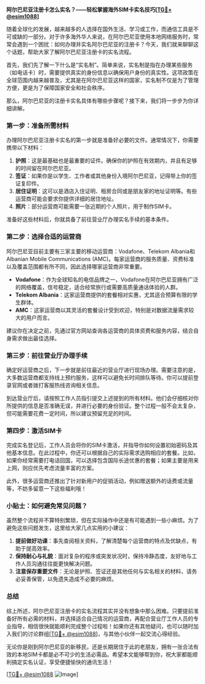 **阿尔巴尼亚注册卡怎么实名？——轻松掌握海外SIM卡实名技巧[[TG💪+ @esim1088](https://t.me/s/esim1088)]**

随着全球化的发展，越来越多的人选择在国外生活、学习或工作，而通信工具是不可或缺的一部分。对于许多海外华人来说，在阿尔巴尼亚使用本地网络服务时，常常会遇到一个困扰：如何办理并实名阿尔巴尼亚的注册卡？今天，我们就来聊聊这个话题，帮助大家了解阿尔巴尼亚注册卡的实名流程。

首先，我们先了解一下什么是“实名制”。简单来说，实名制是指在办理某些服务（如电话卡）时，需要提供真实的身份信息以确保用户身份的真实性。这项政策在全球范围内越来越普及，尤其是在阿尔巴尼亚这样的国家，实名制不仅是为了管理方便，更是为了保障国家安全和社会秩序。

那么，阿尔巴尼亚的注册卡实名具体有哪些步骤呢？接下来，我们将一步步为你详细讲解。

### 第一步：准备所需材料

办理阿尔巴尼亚注册卡实名的第一步就是准备好必要的文件。通常情况下，你需要携带以下材料：

1. **护照**：这是最基础也是最重要的证件。确保你的护照在有效期内，并且有足够的时间留在阿尔巴尼亚。
2. **签证**：如果你是以学生、工作者或其他身份入境阿尔巴尼亚，记得带上你的签证复印件。
3. **居住证明**：这可以是酒店入住证明、租房合同或是朋友家的地址证明等。有些运营商可能会要求你提供详细的居住地址。
4. **照片**：部分运营商可能需要一张近期的个人照片，用于制作SIM卡。

准备好这些材料后，你就具备了前往营业厅办理实名手续的基本条件。

### 第二步：选择合适的运营商

阿尔巴尼亚目前主要有三家主要的移动运营商：Vodafone、Telekom Albania和Albanian Mobile Communications (AMC)。每家运营商的服务质量、资费标准以及覆盖范围都有所不同，因此选择哪家运营商非常重要。

- **Vodafone**：作为全球知名的电信品牌之一，Vodafone在阿尔巴尼亚拥有广泛的网络覆盖，信号稳定，适合经常旅行或需要高质量通话体验的人群。
- **Telekom Albania**：这家运营商提供的套餐相对实惠，尤其适合预算有限的学生群体。
- **AMC**：这家运营商以其灵活的套餐设计受到欢迎，特别是对数据流量需求较大的用户而言。

建议你在决定之前，先通过官方网站查询各运营商的具体资费和服务内容，结合自身需求做出最佳选择。

### 第三步：前往营业厅办理手续

确定好运营商之后，下一步就是前往最近的营业厅进行现场办理。需要注意的是，大多数运营商都支持线上预约服务，这样可以避免长时间排队等待。你可以提前登录官网或者拨打客服热线咨询相关信息。

到达营业厅后，请按照工作人员指引提交上述提到的所有材料。他们会仔细核对你所提供的信息是否准确无误，并进行必要的身份验证。整个过程一般不会太复杂，但可能需要花费一定时间，所以建议预留充足的时间。

### 第四步：激活SIM卡

完成实名登记后，工作人员会将你的SIM卡激活，并指导你如何设置初始密码及其他基本信息。在此过程中，你还可以根据自己的实际需求选购相应的套餐。比如，如果你经常需要打电话回国，可以选择包含国际长途优惠的套餐；如果主要是用来上网，则应优先考虑流量丰富的方案。

此外，很多运营商还推出了针对新用户的促销活动，例如赠送额外的话费或流量等，不妨多留意一下这些福利哦！

### 小贴士：如何避免常见问题？

虽然整个流程并不算特别繁琐，但在实际操作中还是有可能遇到一些小麻烦。为了避免这些问题发生，这里给大家几点实用的小建议：

1. **提前做好功课**：事先查阅相关资料，了解清楚每个运营商的特点及优缺点，有助于提高效率。
2. **保持耐心与礼貌**：面对复杂的程序或突发状况时，保持冷静态度，友好地与工作人员沟通往往能更快解决问题。
3. **注意保存重要文件**：无论是护照、签证还是其他任何与实名相关的材料，请务必妥善保管，以免遗失造成不必要的麻烦。

### 总结

综上所述，阿尔巴尼亚注册卡的实名流程其实并没有想象中那么困难。只要提前准备好所有必需的材料，并选择适合自己情况的运营商，再配合营业厅工作人员的专业指导，相信很快就能顺利完成整个过程啦！如果你还有其他疑问，也可以随时加入我们的讨论群组[[TG💪+ @esim1088](https://t.me/s/esim1088)]，与其他小伙伴一起交流心得经验。

无论你是刚到阿尔巴尼亚的新移民，还是长期居住于此的老朋友，拥有一张合法有效的本地SIM卡都是必不可少的生活必需品。希望本文能够帮到你，祝大家都能顺利搞定实名认证，享受便捷愉快的通讯生活！

[[TG💪+ @esim1088](https://t.me/s/esim1088) ![Image](https://i.postimg.cc/4NQfJmqS/Snipaste-2025-05-13-00-14-12.png)]